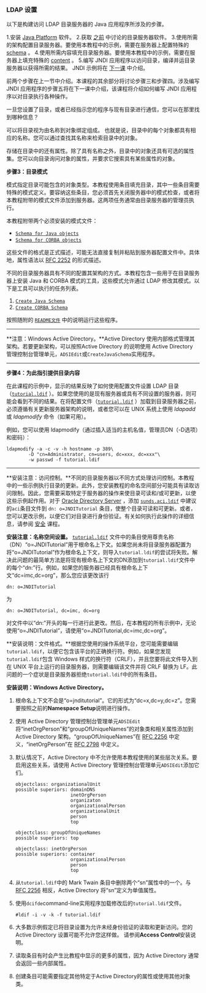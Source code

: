### LDAP 设置

以下是构建访问 LDAP 目录服务器的 Java 应用程序所涉及的步骤。

1.安装 [Java Platform](https://docs.oracle.com/javase/tutorial/jndi/software/content.html) 软件。
2.获取 [之前](https://docs.oracle.com/javase/tutorial/jndi/software/index.html#SERVER) 中讨论的目录服务器软件。
3.使用所需的架构配置目录服务器。要使用本教程中的示例，需要在服务器上配置特殊的 [schema](https://docs.oracle.com/javase/tutorial/jndi/software/content.html#SCHEMA) 。
4.使用所需内容填充目录服务器。要使用本教程中的示例，需要在服务器上填充特殊的 [content](https://docs.oracle.com/javase/tutorial/jndi/software/content.html#LDIF) 。
5.编写 JNDI 应用程序以访问目录，编译并运目录服务器以获得所需的结果。 JNDI 示例将在 [下一课](https://docs.oracle.com/javase/tutorial/jndi/ops/index.html) 中介绍。

前两个步骤在上一节中介绍。本课程的其余部分将讨论步骤三和步骤四。涉及编写 JNDI 应用程序的步骤五将在下一课中介绍，该课程将介绍如何编写 JNDI 应用程序以对目录执行各种操作。

一旦您设置了目录，或者已经指示您的程序与现有目录进行通信，您可以在那里找到哪种信息？

可以将目录视为由名称到对象绑定组成。 也就是说，目录中的每个对象都具有相应的名称。您可以通过查找其名称来检索目录中的对象。

存储在目录中的还有属性。除了具有名称之外，目录中的对象还具有可选的属性集。您可以向目录询问对象的属性，并要求它搜索具有某些属性的对象。

**步骤3：目录模式**

模式指定目录可能包含的对象类型。本教程使用条目填充目录，其中一些条目需要特殊的模式定义。要容纳这些条目，您必须首先关闭服务器中的模式检查，或者将本教程附带的模式文件添加到服务器。这两项任务通常由目录服务器的管理员执行。

本教程附带两个必须安装的模式文件：

- [`Schema for Java objects`](https://docs.oracle.com/javase/tutorial/jndi/software/config/java.schema)
- [`Schema for CORBA objects`](https://docs.oracle.com/javase/tutorial/jndi/software/config/corba.schema)

这些文件的格式是正式描述，可能无法直接复制并粘贴到服务器配置文件中。具体地，属性语法以 [RFC 2252](http://www.ietf.org/rfc/rfc2252.txt) 的形式描述。

不同的目录服务器具有不同的配置其架构的方式。本教程包含一些用于在目录服务器上安装 Java 和 CORBA 模式的工具，这些模式允许通过 LDAP 修改其模式。以下是工具可以执行的任务列表。

1. [`Create Java Schema`](https://docs.oracle.com/javase/tutorial/jndi/software/config/CreateJavaSchema.java)
2. [`Create CORBA Schema`](https://docs.oracle.com/javase/tutorial/jndi/software/config/CreateCorbaSchema.java)

按照随附的 [`README文件`](https://docs.oracle.com/javase/tutorial/jndi/software/config/README-SCHEMA.TXT) 中的说明运行这些程序。

------

**注意：Windows Active Directory。**Active Directory 使用内部格式管理其架构。若要更新架构，可以按照Active Directory 的说明使用 Active Directory 管理控制台管理单元，`ADSIEdit`或`CreateJavaSchema`实用程序。

----

**步骤4：为此指引提供目录内容**

在此课程的示例中，显示的结果反映了如何使用配置文件设置 LDAP 目录（[`tutorial.ldif`](https://docs.oracle.com/javase/tutorial/jndi/software/config/tutorial.ldif) ）。如果您使用的是现有服务器或具有不同设置的服务器，则可能会看到不同的结果。在将配置文件（[`tutorial.ldif`](https://docs.oracle.com/javase/tutorial/jndi/software/config/tutorial.ldif) ）加载到目录服务器之前，必须遵循有关更新服务器架构的说明，或者您可以在 UNIX 系统上使用 *ldapadd* 或 *ldapmodify* 命令（如果可用）。

例如，您可以使用 ldapmodify（通过插入适当的主机名值，管理员DN（-D选项）和密码）：

```
ldapmodify -a -c -v -h hostname -p 389\
        -D "cn=Administrator, cn=users, dc=xxx, dc=xxx"\
        -w passwd -f tutorial.ldif
```

------

**安装注意：访问控制。**不同的目录服务器以不同方式处理访问控制。本教程中的一些示例执行目录的更新。此外，您安装教程的命名空间部分可能具有读取访问限制。因此，您需要采取特定于服务器的操作来使目录可读和/或可更新，以使这些示例起作用。对于 [Oracle Directory Server](http://www.oracle.com/technetwork/testcontent/index-085178.html) ，添加 [`sunds.aci.ldif`](https://docs.oracle.com/javase/tutorial/jndi/software/config/sunds.aci.ldif) 中建议的`aci`条目文件到 `dn: o=JNDITutorial` 条目，使整个目录可读和可更新。或者，您可以更改示例，以便它们对目录进行身份验证。有关如何执行此操作的详细信息，请参阅 [安全](https://docs.oracle.com/javase/tutorial/jndi/ldap/security.html) 课程。

**安装注意：名称空间设置。**  [`tutorial.ldif`](https://docs.oracle.com/javase/tutorial/jndi/software/config/tutorial.ldif) 文件中的条目使用尊贵名称（DN）“o=JNDITutorial”用于根命名上下文。如果您尚未将目录服务器配置为将“o=JNDITutorial”作为根命名上下文，则导入`tutorial.ldif`的尝试将失败。解决此问题的最简单方法是将现有根命名上下文的DN添加到`tutorial.ldif`文件中的每个“dn:”行。例如，如果您的服务器已经具有根命名上下文“dc=imc,dc=org”，那么您应该更改该行

```
dn: o=JNDITutorial
```

为

```
dn: o=JNDITutorial, dc=imc, dc=org
```

对文件中以“dn:”开头的每一行进行此更改。然后，在本教程的所有示例中，无论使用“o=JNDITutorial”，请使用“o=JNDITutorial,dc=imc,dc=org”。

**安装说明：文件格式。**根据您使用的操作系统平台，您可能需要编辑`tutorial.ldif`，以便它包含该平台的正确换行符。例如，如果您发现`tutorial.ldif`包含 Windows 样式的换行符（CRLF），并且您要将此文件导入到在 UNIX 平台上运行的目录服务器，则需要编辑该文件并将 CRLF 替换为 LF。此问题的一个症状是目录服务器拒绝`tutorial.ldif`中的所有条目。

**安装说明：Windows Active Directory。**

1. 根命名上下文不会是“o=jnditutorial”。它的形式为“dc=x,dc=y,dc=z”。您需要按照之前的**Namespace Setup**说明进行操作。

2. 使用 Active Directory 管理控制台管理单元`ADSIEdit`将“inetOrgPerson”和“groupOfUniqueNames”的对象类和相关属性添加到 Active Directory 架构。“groupOfUniqueNames”在 [RFC 2256](http://www.ietf.org/rfc/rfc2256.txt) 中定义，“inetOrgPerson”在 [RFC 2798](http://www.ietf.org/rfc/rfc2798.txt) 中定义。

3. 默认情况下，Active Directory 中不允许使用本教程使用的某些层次关系。要启用这些关系，请使用 Active Directory 管理控制台管理单元`ADSIEdit`添加它们。

   ````
   objectclass: organizationalUnit
   possible superiors: domainDNS
                       inetOrgPerson
                       organizaton
                       organizationalPerson
                       organizationalUnit
                       person
                       top
   
   objectclass: groupOfUniqueNames
   possible superiors: top
   
   objectclass: inetOrgPerson
   possible superiors: container
                       organizationalPerson
                       person
                       top
   ````

4. 从`tutorial.ldif`中的 Mark Twain 条目中删除两个“sn”属性中的一个。与 [RFC 2256](http://www.ietf.org/rfc/rfc2256.txt) 相反，Active Directory 将“sn”定义为单值属性。

5. 使用`dcifde`command-line实用程序加载修改后的`tutorial.ldif`文件。

      ```
   #ldif -i -v -k -f tutorial.ldif
   ```

6.  大多数示例假定已将目录设置为允许未经身份验证的读取和更新访问。您的 Active Directory 设置可能不允许您这样做。 请参阅**Access Control**安装说明。

7.  读取条目有时会产生比教程中显示的更多的属性，因为 Active Directory 通常会返回一些内部属性。

8.  创建条目可能需要指定其他特定于Active Directory的属性或使用其他对象类。



